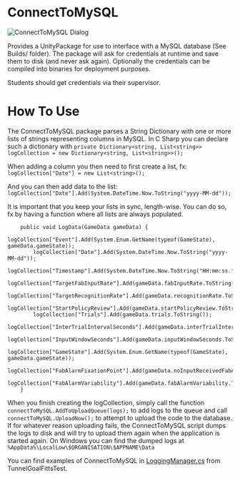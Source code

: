 # ConnectToMySQL
![ConnectToMySQL Dialog](https://raw.githubusercontent.com/med-material/ConnectToMySQL/master/connect-to-mysql-image.png)

Provides a UnityPackage for use to interface with a MySQL database (See Builds/ folder).
The package will ask for credentials at runtime and save them to disk (and never ask again).
Optionally the credentials can be compiled into binaries for deployment purposes.

Students should get credentials via their supervisor.

# How To Use
The ConnectToMySQL package parses a String Dictionary with one or more lists of strings representing columns in MySQL.
In C Sharp you can declare such a dictionary with `private Dictionary<string, List<string>> logCollection = new Dictionary<string, List<string>>();`

When adding a column you then need to first create a list, fx:
`logCollection["Date"] = new List<string>();`

And you can then add data to the list:
`logCollection["Date"].Add(System.DateTime.Now.ToString("yyyy-MM-dd"));`

It is important that you keep your lists in sync, length-wise. You can do so, fx by having a function where all lists are always populated.

```
    public void LogData(GameData gameData) {
        logCollection["Event"].Add(System.Enum.GetName(typeof(GameState), gameData.gameState));
        logCollection["Date"].Add(System.DateTime.Now.ToString("yyyy-MM-dd"));
        logCollection["Timestamp"].Add(System.DateTime.Now.ToString("HH:mm:ss.ffff"));
        logCollection["TargetFabInputRate"].Add(gameData.fabInputRate.ToString());
        logCollection["TargetRecognitionRate"].Add(gameData.recognitionRate.ToString());
        logCollection["StartPolicyReview"].Add(gameData.startPolicyReview.ToString());
        logCollection["Trials"].Add(gameData.trials.ToString());
        logCollection["InterTrialIntervalSeconds"].Add(gameData.interTrialIntervalSeconds.ToString());
        logCollection["InputWindowSeconds"].Add(gameData.inputWindowSeconds.ToString());
        logCollection["GameState"].Add(System.Enum.GetName(typeof(GameState), gameData.gameState));
        logCollection["FabAlarmFixationPoint"].Add(gameData.noInputReceivedFabAlarm.ToString());
        logCollection["FabAlarmVariability"].Add(gameData.fabAlarmVariability.ToString());
    }
```

When you finish creating the logCollection, simply call the function `connectToMySQL.AddToUploadQueue(logs);` to add logs to the queue and call `connectToMySQL.UploadNow();` to attempt to upload the code to the database. If for whatever reason uploading fails, the ConnectToMySQL script dumps the logs to disk and will try to upload them again when the application is started again. On Windows you can find the dumped logs at `%AppData%\LocalLow\$ORGANISATION\$APPNAME\Data`

You can find examples of ConnectToMySQL in [LoggingManager.cs](https://github.com/med-material/TunnelGoalFittsTests/blob/master/assets/Scripts/Managers/LoggingManager.cs#L106) from TunnelGoalFittsTest.

